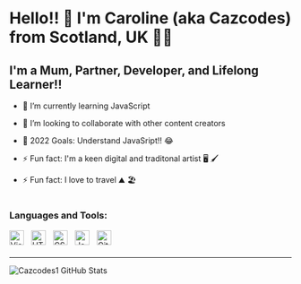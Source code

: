 # Hello!! 👋 I'm Caroline (aka Cazcodes) from Scotland, UK 👩🏻

## I'm a Mum, Partner, Developer, and Lifelong Learner!!

- 🌱 I’m currently learning JavaScript

- 👯 I’m looking to collaborate with other content creators

- 🥅 2022 Goals: Understand JavaSript!! 😂

- ⚡ Fun fact: I'm a keen digital and traditonal artist 🖥 🖌

- ⚡ Fun fact: I love to travel ⛰ 🏖

#

### Languages and Tools:

<img align="left" alt="Visual Studio Code" width="26px" src="https://cdn.jsdelivr.net/gh/devicons/devicon/icons/vscode/vscode-original.svg" style="padding-right:10px;"/>

<img align="left" alt="HTML5" width="26px" src="https://cdn.jsdelivr.net/gh/devicons/devicon/icons/html5/html5-original.svg" style="padding-right:10px;"/>

<img align="left" alt="CSS3" width="26px" src="https://cdn.jsdelivr.net/gh/devicons/devicon/icons/css3/css3-original.svg" style="padding-right:10px;" />

<img align="left" alt="JavaScript" width="26px" src="https://cdn.jsdelivr.net/gh/devicons/devicon/icons/javascript/javascript-original.svg" style="padding-right:10px;"/>

<img align="left" alt="GitHub" width="26px" src="https://user-images.githubusercontent.com/3369400/139447912-e0f43f33-6d9f-45f8-be46-2df5bbc91289.png" style="padding-right:10px;"/>

<br />
<br />

---

<img align="left" alt="Cazcodes1 GitHub Stats" src="https://github-readme-stats.vercel.app/api?username=Cazcodes1&show_icons=true&theme=buefy&hide=contribs,prs" />

